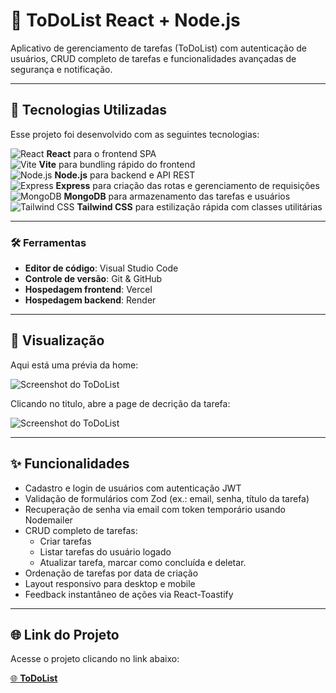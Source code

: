 # 📝 ToDoList React + Node.js

Aplicativo de gerenciamento de tarefas (ToDoList) com autenticação de usuários, CRUD completo de tarefas e funcionalidades avançadas de segurança e notificação.

---

## 🚀 Tecnologias Utilizadas

Esse projeto foi desenvolvido com as seguintes tecnologias:

![React](https://img.shields.io/badge/React-%2320232a.svg?style=flat-square&logo=react&logoColor=%2361DAFB) **React** para o frontend SPA  
![Vite](https://img.shields.io/badge/Vite-%23461EFB.svg?style=flat-square&logo=vite&logoColor=white) **Vite** para bundling rápido do frontend  
![Node.js](https://img.shields.io/badge/Node.js-%2343853D.svg?style=flat-square&logo=node.js&logoColor=white) **Node.js** para backend e API REST  
![Express](https://img.shields.io/badge/Express-%23404d59.svg?style=flat-square&logo=express&logoColor=white) **Express** para criação das rotas e gerenciamento de requisições  
![MongoDB](https://img.shields.io/badge/MongoDB-%2347A248.svg?style=flat-square&logo=mongodb&logoColor=white) **MongoDB** para armazenamento das tarefas e usuários  
![Tailwind CSS](https://img.shields.io/badge/Tailwind_CSS-%2338B2AC.svg?style=flat-square&logo=tailwind-css&logoColor=white) **Tailwind CSS** para estilização rápida com classes utilitárias

---

### 🛠️ Ferramentas

- **Editor de código**: Visual Studio Code  
- **Controle de versão**: Git & GitHub  
- **Hospedagem frontend**: Vercel  
- **Hospedagem backend**: Render  

---

## 📸 Visualização

Aqui está uma prévia da home:

![Screenshot do ToDoList](https://i.imgur.com/x3Us6Jc.png)  

Clicando no titulo, abre a page de decrição da tarefa:

![Screenshot do ToDoList](https://i.imgur.com/pHmRbch.png)  


---

## ✨ Funcionalidades

- Cadastro e login de usuários com autenticação JWT  
- Validação de formulários com Zod (ex.: email, senha, título da tarefa)  
- Recuperação de senha via email com token temporário usando Nodemailer  
- CRUD completo de tarefas:
  - Criar tarefas  
  - Listar tarefas do usuário logado  
  - Atualizar tarefa, marcar como concluída e deletar.
- Ordenação de tarefas por data de criação  
- Layout responsivo para desktop e mobile  
- Feedback instantâneo de ações via React-Toastify  

---

## 🌐 Link do Projeto

Acesse o projeto clicando no link abaixo:

[🌐 **ToDoList**](https://task-manager-react-node.vercel.app/)  
